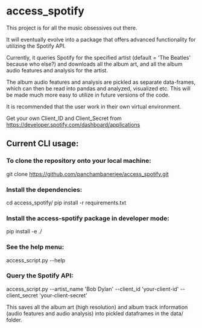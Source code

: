 # access_spotify

This project is for all the music obsessives out there. 

It will eventually evolve into a package that offers advanced functionality for utilizing the Spotify API. 

Currently, it queries Spotify for the specified artist (default = 'The Beatles' because who else?) and 
downloads all the album art, and all the album audio features and analysis for the artist. 

The album audio features and analysis are pickled as separate data-frames, which can then be read into 
pandas and analyzed, visualized etc. This will be made much more easy to utilize in future versions of the code. 

It is recommended that the user work in their own virtual environment.

Get your own Client_ID and Client_Secret from https://developer.spotify.com/dashboard/applications

## Current CLI usage:

### To clone the repository onto your local machine: 
git clone https://github.com/panchambanerjee/access_spotify.git

### Install the dependencies:
cd access_spotify/
pip install -r requirements.txt

### Install the access-spotify package in developer mode:
pip install -e ./

### See the help menu:
access_script.py --help

### Query the Spotify API:
access_script.py --artist_name 'Bob Dylan' --client_id 'your-client-id' --client_secret 'your-client-secret'

This saves all the album art (high resolution) and album track information (audio features and audio analysis) 
into pickled dataframes in the data/ folder. 
